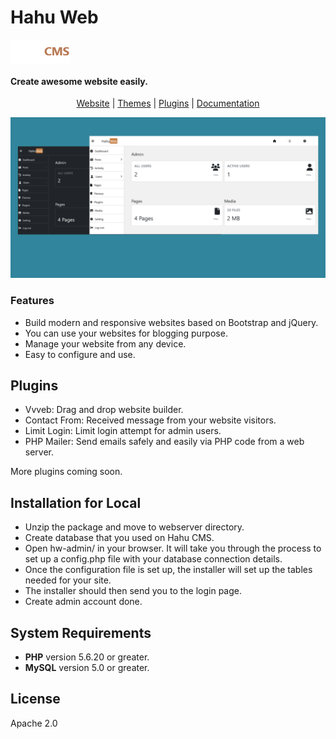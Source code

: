 # Hahu Web

<h4 calign="center">
	<img src="media/hahulogo.png" alt="Hahu CMS">
	<br><br>
	<strong>Create awesome website easily.</strong>
</h4>
<p align="center">
  <a href="https://hahuweb.netlify.app/">Website</a> |
  <a href="https://hahuweb.netlify.app/themes.html">Themes</a> |
  <a href="https://hahuweb.netlify.app/plugins.html">Plugins</a> |
  <a href="https://github.com/hahuweb/hahucms/wiki">Documentation </a>
</p>

<img src="media/hahu-theme.png">

### Features

* Build modern and responsive websites based on Bootstrap and jQuery.
* You can use your websites for blogging purpose.
* Manage your website from any device.
* Easy to configure and use.

## Plugins

* Vvveb: Drag and drop website builder.
* Contact From: Received message from your website visitors.
* Limit Login: Limit login attempt for admin users.
* PHP Mailer: Send emails safely and easily via PHP code from a web server.

More plugins coming soon.

## Installation for Local

* Unzip the package and move to webserver directory.
* Create database that you used on Hahu CMS.
* Open hw-admin/ in your browser. It will take you through the process to set up a config.php file with your     database connection details.
* Once the configuration file is set up, the installer will set up the tables needed for your site.
* The installer should then send you to the login page.
* Create admin account done.

## System Requirements

<ul>
<li><b>PHP</b> version 5.6.20 or greater.</li>
<li><b>MySQL</b> version 5.0 or greater.</li>
</ul>


## License

Apache 2.0
